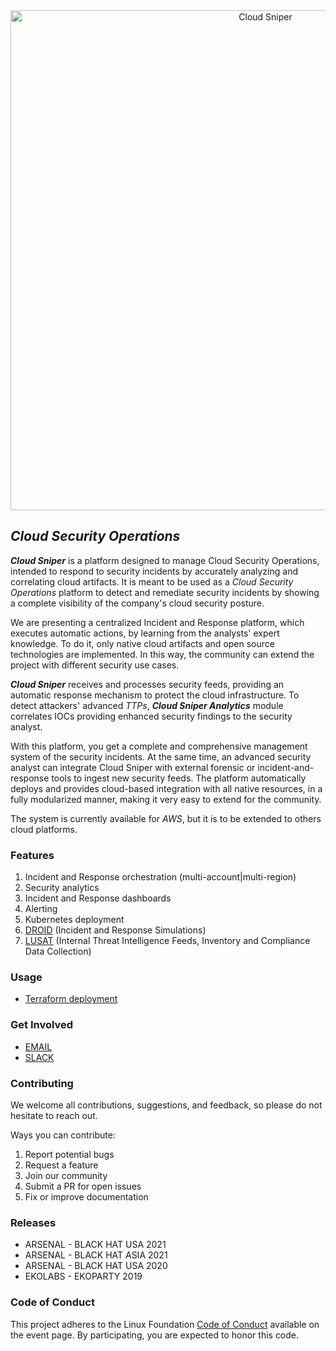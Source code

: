 <div style="text-align:center"><img src="./images/dashboard.png" alt="Cloud Sniper" width=800px/></div>


## *Cloud Security Operations*

***Cloud Sniper*** is a platform designed to manage Cloud Security Operations, intended to respond to security incidents by accurately analyzing and correlating cloud artifacts. It is meant to be used as a *Cloud Security Operations* platform to detect and remediate security incidents by showing a complete visibility of the company's cloud security posture.

We are presenting a centralized Incident and Response platform, which executes automatic actions, by learning from the analysts' expert knowledge. To do it, only native cloud artifacts and open source technologies are implemented. In this way, the community can extend the project with different security use cases.

***Cloud Sniper*** receives and processes security feeds, providing an automatic response mechanism to protect the cloud infrastructure. To detect attackers' advanced *TTPs*, ***Cloud Sniper Analytics*** module correlates IOCs providing enhanced security findings to the security analyst.

With this platform, you get a complete and comprehensive management system of the security incidents. At the same time, an advanced security analyst can integrate Cloud Sniper with external forensic or incident-and-response tools to ingest new security feeds. The platform automatically deploys and provides cloud-based integration with all native resources, in a fully modularized manner, making it very easy to extend for the community.

The system is currently available for *AWS*, but it is to be extended to others cloud platforms.

### Features

1. Incident and Response orchestration (multi-account|multi-region)
2. Security analytics
3. Incident and Response dashboards
4. Alerting
5. Kubernetes deployment
6. [DROID](https://github.com/cloud-sniper/cloud-droid) (Incident and Response Simulations)
7. [LUSAT](https://github.com/cloud-sniper/cloud-lusat) (Internal Threat Intelligence Feeds, Inventory and Compliance Data Collection)

### Usage

* [Terraform deployment](https://github.com/cloud-sniper/cloud-sniper/tree/master/terraform)

### Get Involved
* [EMAIL](mailto:cloudsniper.cba@gmail.com)
* [SLACK](https://join.slack.com/t/cloudsniper/shared_invite/zt-gdto90pu-C25tsP54IOqTZd8ykQHmTw)

### Contributing
We welcome all contributions, suggestions, and feedback, so please do not hesitate to reach out. 

Ways you can contribute:
1. Report potential bugs 
2. Request a feature
3. Join our community
4. Submit a PR for open issues
5. Fix or improve documentation


### Releases

* ARSENAL - BLACK HAT USA 2021
* ARSENAL - BLACK HAT ASIA 2021
* ARSENAL - BLACK HAT USA 2020
* EKOLABS - EKOPARTY 2019


### Code of Conduct

This project adheres to the Linux Foundation [Code of Conduct](https://events.linuxfoundation.org/about/code-of-conduct/) available on the event page. By participating, you are expected to honor this code.


